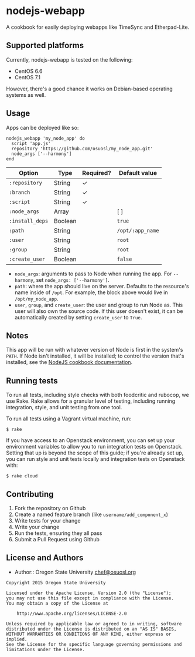 nodejs-webapp
=============

A cookbook for easily deploying webapps like TimeSync and Etherpad-Lite.

Supported platforms
-------------------

Currently, nodejs-webapp is tested on the following:

* CentOS 6.6
* CentOS 7.1

However, there's a good chance it works on Debian-based operating systems as
well.

Usage
-----

Apps can be deployed like so:

```
nodejs_webapp 'my_node_app' do
  script 'app.js'
  repository 'https://github.com/osuosl/my_node_app.git'
  node_args ['--harmony']
end
```

Option            | Type      | Required? | Default value
------------------|-----------|-----------|--------------
`:repository`     | String    | ✓         |
`:branch`         | String    | ✓         |
`:script`         | String    | ✓         |
`:node_args`      | Array     |           | [ ]
`:install_deps`   | Boolean   |           | `true`
`:path`           | String    |           | `/opt/:app_name`
`:user`           | String    |           | `root`
`:group`          | String    |           | `root`
`:create_user`    | Boolean   |           | `false`

* ``node_args``: arguments to pass to Node when running the app. For
  ``--harmony``, set ``node_args: ['--harmony']``.
* ``path``: where the app should live on the server. Defaults to the resource's
  name inside of `/opt`. For example, the block above would live in
  `/opt/my_node_app`.
* ``user``, ``group``, and ``create_user``: the user and group to run Node as.
  This user will also own the source code. If this user doesn't exist, it can
  be automatically created by setting ``create_user`` to ``True``.

Notes
-----

This app will be run with whatever version of Node is first in the system's
``PATH``. If Node isn't installed, it will be installed; to control the version
that's installed, see the [NodeJS cookbook documentation](https://github.com/redguide/nodejs).

Running tests
-------------

To run all tests, including style checks with both foodcritic and rubocop, we
use Rake. Rake allows for a granular level of testing, including running
integration, style, and unit testing from one tool.

To run all tests using a Vagrant virtual machine, run:

    $ rake

If you have access to an Openstack environment, you can set up your environment
variables to allow you to run integration tests on Openstack. Setting that up is
beyond the scope of this guide; if you're already set up, you can run style and
unit tests locally and integration tests on Openstack with:

    $ rake cloud


Contributing
------------

1. Fork the repository on Github
2. Create a named feature branch (like `username/add_component_x`)
3. Write tests for your change
4. Write your change
5. Run the tests, ensuring they all pass
6. Submit a Pull Request using Github

License and Authors
-------------------
- Author:: Oregon State University <chef@osuosl.org>

```text
Copyright 2015 Oregon State University

Licensed under the Apache License, Version 2.0 (the "License");
you may not use this file except in compliance with the License.
You may obtain a copy of the License at

    http://www.apache.org/licenses/LICENSE-2.0

Unless required by applicable law or agreed to in writing, software
distributed under the License is distributed on an "AS IS" BASIS,
WITHOUT WARRANTIES OR CONDITIONS OF ANY KIND, either express or implied.
See the License for the specific language governing permissions and
limitations under the License.
```

